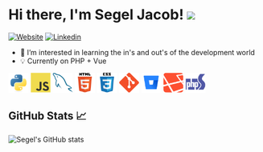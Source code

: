 # <h1> Hi there, I'm Segel Jacob! <img src="https://raw.githubusercontent.com/MartinHeinz/MartinHeinz/master/wave.gif" width="20px"></h1> 

[![Website](https://img.shields.io/badge/SegelJacob-000000?style=for-the-badge&logo=hyper&logoColor=white)](https://segeljacob.github.io)
[![Linkedin](https://img.shields.io/badge/LinkedIn-0077B5?style=for-the-badge&logo=linkedin&logoColor=white)](www.linkedin.com/in/segel-jacob)

- 👀 I’m interested in learning the in's and out's of the development world
- 💡 Currently on PHP + Vue



<span>
  <img width="40px" height="40px" src="https://github.com/devicons/devicon/blob/master/icons/python/python-original.svg"/>
  <img width="40px" height="40px" src="https://github.com/devicons/devicon/blob/master/icons/javascript/javascript-original.svg">
  <img width="40px" height="40px" src="https://github.com/devicons/devicon/blob/master/icons/mysql/mysql-original.svg">
  <img width="40px" height="40px" src="https://github.com/devicons/devicon/blob/master/icons/html5/html5-original-wordmark.svg">
  <img width="40px" height="40px" src="https://github.com/devicons/devicon/blob/master/icons/css3/css3-original-wordmark.svg">
  <img width="40px" height="40px" src="https://github.com/devicons/devicon/blob/master/icons/git/git-original.svg">
  <img width="40px" height="40px" src="https://github.com/devicons/devicon/blob/master/icons/bitbucket/bitbucket-original.svg">
  <img width="40px" height="40px" src="https://github.com/devicons/devicon/blob/master/icons/laravel/laravel-plain.svg">
  <img width="40px" height="40px" src="https://github.com/devicons/devicon/blob/master/icons/phpstorm/phpstorm-plain.svg">  
 </span>
 
 
 
## GitHub Stats 📈
 
![Segel's GitHub stats](https://github-readme-stats.vercel.app/api?username=segeljacob&show_icons=true&theme=dark&count_private=true)


